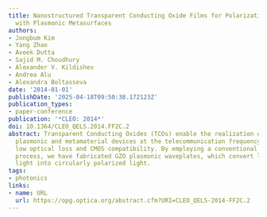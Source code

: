 ```yaml
---
title: Nanostructured Transparent Conducting Oxide Films for Polarization Control
  with Plasmonic Metasurfaces
authors:
- Jongbum Kim
- Yang Zhao
- Aveek Dutta
- Sajid M. Choudhury
- Alexander V. Kildishev
- Andrea Alu
- Alexandra Boltasseva
date: '2014-01-01'
publishDate: '2025-04-18T09:50:38.172123Z'
publication_types:
- paper-conference
publication: '*CLEO: 2014*'
doi: 10.1364/CLEO_QELS.2014.FF2C.2
abstract: Transparent Conducting Oxides (TCOs) enable the realization of practical
  plasmonic and metamaterial devices at the telecommunication frequency due to their
  low optical loss and CMOS compatibility. By employing a conventional dry-etching
  process, we have fabricated GZO plasmonic waveplates, which convert linearly polarized
  light into circularly polarized light.
tags:
- photonics
links:
- name: URL
  url: https://opg.optica.org/abstract.cfm?URI=CLEO_QELS-2014-FF2C.2
---
```

